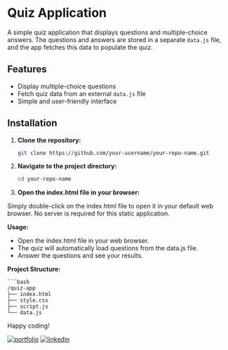 # Quiz Application

A simple quiz application that displays questions and multiple-choice answers. The questions and answers are stored in a separate `data.js` file, and the app fetches this data to populate the quiz.

## Features

- Display multiple-choice questions
- Fetch quiz data from an external `data.js` file
- Simple and user-friendly interface

## Installation

1. **Clone the repository:**

   ```bash
   git clone https://github.com/your-username/your-repo-name.git

2. **Navigate to the project directory:**

    ```bash
    cd your-repo-name

3. **Open the index.html file in your browser:**

Simply double-click on the index.html file to open it in your default web browser. No server is required for this static application.

**Usage:**
- Open the index.html file in your web browser.
- The quiz will automatically load questions from the data.js file.
- Answer the questions and see your results.

**Project Structure:**

    ```bash
    /quiz-app
    ├── index.html
    ├── style.css
    ├── script.js
    └── data.js


Happy coding!


[![portfolio](https://img.shields.io/badge/my_portfolio-000?style=for-the-badge&logo=ko-fi&logoColor=white)](https://khizarqamar.me)
[![linkedin](https://img.shields.io/badge/linkedin-0A66C2?style=for-the-badge&logo=linkedin&logoColor=white)](https://www.linkedin.com/in/khizarqamar/)
